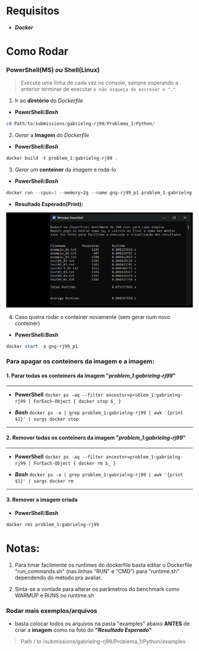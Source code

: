 # Requisitos
- ***Docker***

# Como Rodar
### PowerShell(MS)  *ou*  Shell(Linux)
> Execute uma linha de cada vez no console, sempre esperando a anterior terminar de executar
`e não esqueça de escrever o "."`

1. Ir ao **diretório** do *Dockerfile*
- **PowerShell**/***Bash***
```PowerShell
cd Path/to/submissions/gabrielng-rj99/Problema_1/Python/
```


2. *Gerar* a **Imagem** do *Dockerfile*
- **PowerShell**/***Bash***
```PowerShell
docker build -t problem_1:gabrielng-rj99 . 
```

3. *Gerar* um **conteiner** da *imagem* e rodá-lo
- **PowerShell**/***Bash***
```PowerShell
docker run --cpus=2 --memory=2g --name gng-rj99_p1 problem_1:gabrielng-rj99
```

- **Resultado Esperado(Print):**

![ExpectedShellPrint](./print.png)


4. Caso queira rodar o conteiner novamente (sem gerar num novo conteiner)
- **PowerShell**/***Bash***
```PowerShell
docker start -a gng-rj99_p1
```


### Para apagar os conteiners da imagem e a imagem:

#### 1. Parar todas os conteiners da imagem "*problem_1:gabrielng-rj99*"

---

- **PowerShell** `docker ps -aq --filter ancestor=problem_1:gabrielng-rj99 | ForEach-Object { docker stop $_ }`

- ***Bash*** `docker ps -a | grep problem_1:gabrielng-rj99 | awk '{print $1}' | xargs docker stop`

---

#### 2. Remover todas os conteiners da imagem "*problem_1:gabrielng-rj99*"

---

- **PowerShell** `docker ps -aq --filter ancestor=problem_1:gabrielng-rj99 | ForEach-Object { docker rm $_ }`

- ***Bash*** `docker ps -a | grep problem_1:gabrielng-rj99 | awk '{print $1}' | xargs docker rm`

--- 

#### 3. Remover a imagem criada
- **PowerShell**/***Bash***
```bash
docker rmi problem_1:gabrielng-rj99
```

# Notas:

1. Para timar facilmente os runtimes do dockerfile basta editar o Dockerfile "run_commands.sh" (nas linhas "RUN" e "CMD") para "runtime.sh" dependendo do método pra avaliar.

2. Sinta-se a vontade para alterar os parâmetros do benchmark como 
WARMUP e RUNS no runtime.sh

### Rodar mais exemplos/arquivos
- basta colocar todos os arquivos na pasta "examples" abaixo **ANTES** de criar a **imagem** como na foto do **"*Resultado Esperado*"**
> Path / to /submissions/gabrielng-rj99/Problema_1/Python/examples